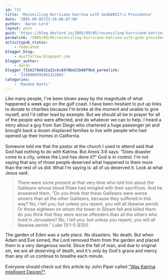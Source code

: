 ```yaml
---
id: 733
title: 'Reconciling Hurricane Katrina with God&#8217;s Providence'
date: '2005-09-05T23:16:00-07:00'
author: 'Aaron Lord'
layout: post
guid: 'https://blog.devlord.io/2005/09/05/reconciling-hurricane-katrina-with-gods-providence/'
permalink: /2005/09/05/reconciling-hurricane-katrina-with-gods-providence/
activitypub_status:
    - federated
blogger_blog:
    - mustfollow.blogspot.com
blogger_author:
    - Aaron
blogger_f316279e632a22cbc8478bd21b80f9b4_permalink:
    - '2198889591861312883'
categories:
    - 'Random Rants'
---
```


Like many people, I've been blown away by the magnitude of what happened a week ago on the gulf coast.  I have been hesitant to put up links to donate to charities because I'm broke at the moment and unable to give myself, and I'd rather lead by example.  But we should all be in prayer for all of the people who were affected, and do whatever we can to help.  I heard a story about a guy from San Diego who chartered a huge passenger jet and brought back a dozen displaced families to live with people who had opened up their homes in California.<br /><br />Someone told me that the pastor at the church I used to attend said that God had nothing to do with Katrina.  But Amos 3:6 says: "Does disaster come to a city, unless the Lord has done it?"  God is in control.  I'm not saying that any of those people deserved what happened to them more than the rest of us did.  What I'm saying is: all of us deserved it.  Look at what Jesus said:<br /><blockquote>There were some present at that very time who told him about the Galileans whose blood Pilate had mingled with their sacrifices. And he answered them, "Do you think that these Galileans were worse sinners than all the other Galileans, because they suffered in this way? No, I tell you; but unless you repent, you will all likewise perish. Or those eighteen on whom the tower in Siloam fell and killed them: do you think that they were worse offenders than all the others who lived in Jerusalem? No, I tell you; but unless you repent, you will all likewise perish." Luke 13:1-5 (ESV)</blockquote>The garden of Eden was a safe place.  No disasters.  No death.  But when Adam and Eve sinned, the Lord removed them from the garden and placed them in a very dangerous world.  Since the fall of man, and due to original sin, we are all deserving of death, and it's only by God's grace and mercy than any of us continue to breathe each minute.<br /><br />Everyone should check out this article by John Piper called <a href="http://desiringgod.org/library/fresh_words/2005/090205.html">"Was Katrina Intelligent Design?"</a>.<div class="blogger-post-footer"><img width='1' height='1' src='https://blogger.googleusercontent.com/tracker/2602771351651662379-2198889591861312883?l=mustfollow.blogspot.com' alt='' /></div>